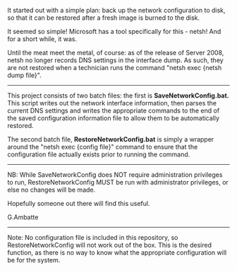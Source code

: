 It started out with a simple plan: back up the network configuration to disk, so that it can be restored after a fresh image is burned to the disk.

It seemed so simple! Microsoft has a tool specifically for this - netsh!
And for a short while, it was.

Until the meat meet the metal, of course: as of the release of Server 2008, netsh no longer records DNS settings in the interface dump.
As such, they are not restored when a technician runs the command "netsh exec {netsh dump file}".

--------

This project consists of two batch files: the first is **SaveNetworkConfig.bat.**
This script writes out the network interface information, then parses the current DNS settings and writes the appropriate commands to the end of the saved configuration information file to allow them to be automatically restored.

The second batch file, **RestoreNetworkConfig.bat** is simply a wrapper around the "netsh exec {config file}" command to ensure that the configuration file actually exists prior to running the command.

--------

NB: While SaveNetworkConfig does NOT require administration privileges to run, RestoreNetworkConfig MUST be run with administrator privileges, or else no changes will be made.


Hopefully someone out there will find this useful.

G.Ambatte

--------

Note: No configuration file is included in this repository, so RestoreNetworkConfig will not work out of the box. This is the desired function, as there is no way to know what the appropriate configuration will be for the system.